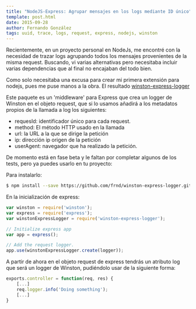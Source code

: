 ```yaml
---
title: "NodeJS-Express: Agrupar mensajes en los logs mediante ID único"
template: post.html
date: 2015-09-28
author: Fernando González
tags: uuid, trace, logs, request, express, nodejs, winston
---
```


Recientemente, en un proyecto personal en NodeJs, me encontré con la necesidad de trazar logs agrupando todos los mensajes provenientes de la misma request. Buscando, vi varias alternativas pero necesitaba incluir varias dependencias que al final no encajaban del todo bien.

Como solo necesitaba una excusa para crear mi primera extensión para nodejs, pues me puse manos a la obra. El resultado [winston-express-logger](https://github.com/frnd/winston-express-logger)  

Este paquete es un 'middleware' para Express que crea un logger de Winston en el objeto request, que si lo usamos añadirá a los metadatos propios de la llamada a log los siguientes:

 * requesId: identificador único para cada request.
 * method: El método HTTP usado en la llamada
 * url: la URL a la que se dirige la petición
 * ip: dirección ip origen de la petición
 * userAgent: navegador que ha realizado la petición.

De momento está en fase beta y le faltan por completar algunos de los tests, pero ya puedes usarlo en tu proyecto:

Para instalarlo:
```sh
$ npm install --save https://github.com/frnd/winston-express-logger.git
```

En la inicialización de express:

```js
var winston = require('winston');
var express = require('express');
var winstonExpressLogger = require('winston-express-logger');

// Initialize express app
var app = express();

// Add the request logger.
app.use(winstonExpressLogger.create(logger));
```

A partir de ahora en el objeto request de express tendrás un atributo log que será un logger de Winston, pudiéndolo usar de la siguiente forma:

```js
exports.controller = function(req, res) {
    [...]
    req.logger.info('Doing something');
    [...]
}
```
